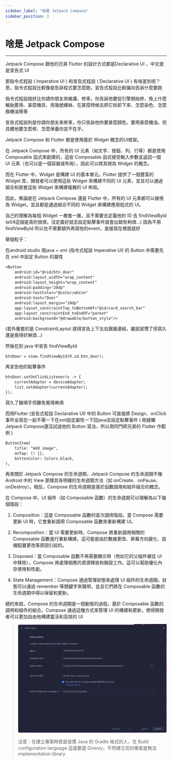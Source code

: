 ```yaml
---
sidebar_label: "啥是 Jetpack Compose"
sidebar_position: 3
---
```


# 啥是 Jetpack Compose

---

Jetpack Compose 跟他的兄弟 Flutter 的設計方式都是Declarative UI ，中文就是宣告式 UI

那指令式程設 ( Imperative UI ) 和宣告式程設 ( Declarative UI ) 有啥差別呢？恩，指令式程設比較像是告訴程式要怎麼跑，宣告式程設比較偏向告訴什麼要跑

指令式程設就好比你請你朋友來維護、修車，你告訴他要從引擎開始修、換上什麼輪胎要用、甚麼機具、用幾號螺絲、在甚麼時候去把它拆卸下來、怎麼染色、怎麼換機油等等

宣告式程設則是你請你朋友來修車，你只告訴他你要甚麼顏色，要用甚麼機油，但具體他要怎麼修、怎麼保養你並不在乎。

Jetpack Compose 和 Flutter 都是使用基於 Widget 概念的UI框架。

在 Jetpack Compose 中，所有的 UI 元素（如文字、按鈕、列、行等）都是使用 Composable 函式來創建的，這些 Composable 函式接受輸入參數並返回一個 UI 元素（也可以是一個容器或布局），因此可以將其視為 Widget 的概念。

而在 Flutter 中，Widget 是構建 UI 的基本單元。Flutter 提供了一個豐富的 Widget 库，開發者可以使用這些 Widget 來構建不同的 UI 元素，並且可以通過組合和嵌套這些 Widget 來構建複雜的 UI 佈局。

因此，無論是在 Jetpack Compose 還是 Flutter 中，所有的 UI 元素都可以被視為 Widget，並且都是通過組合不同的 Widget 來構建應用程式的 UI。

自己的理解為每個 Widget 一層套一層，且不需要去定義他的 ID 去 findViewById 
(e04這個是真的很煩，沒定義好就去設定點擊事件就會出錯有夠煩...) 因為不用 findViewById 所以也不需要額外再寫他的event，直接寫在裡面就好

舉個粒子：

在android studio 用java + xml (指令式程設 Imperative UI) 的 Button 中需要先在 xml 中設定 Button 的屬性

```
<Button
	android:id="@+id/btn_door"
	android:layout_width="wrap_content"
	android:layout_height="wrap_content"
	android:padding="20dp"
	android:textColor="@color/white"
	android:text="Door"
	android:layout_margin="10dp"
	app:layout_constraintTop_toBottomOf="@id/card_search_bar"
	app:layout_constraintEnd_toEndOf="parent"
	android:background="@drawable/button_style"/>
```

(若外層套的是 ConstraintLayout 就得宣告上下左右跟誰連結，雖說習慣了但寫久還是覺得好麻煩...)

然後在到 java 中宣告 findViewById

```
btnDoor = view.findViewById(R.id.btn_door);
```

再宣告他的點擊事件

```
btnDoor.setOnClickListener(v -> {
	currentAdapter = deviceAdapter;
	list.setAdapter(currentAdapter);
});
```

寫久了雖順手但難免覺得麻煩

而用Flutter (宣告式程設 Declarative UI) 中的 Button 可直接將 Design、onClick 事件全寫在一起不需一下在xml設定屬性一下回java去設定點擊事件
( 剛接觸Jetpack Compose還沒試過他的 Button 寫法，所以用同門師兄弟的 Flutter 作範例 )

```
ButtonItem(
	title: "Add image",
	onTap: () {},
	buttonColor: Colors.black,
),
```

再來關於 Jetpack Compose 的生命週期，Jetpack Compose 的生命週期不像 Android 中的 View 那樣具有明確的生命週期方法（如 onCreate、onPause、onDestroy）。相反，Compose 的生命週期是基於函數調用和組件組合的概念。

在 Compose 中，UI 組件（如 Composable 函數）的生命週期可以理解為以下幾個階段：
1. Composition：這是 Composable 函數的首次調用階段。當 Compose 需要更新 UI 時，它會重新調用 Composable 函數來重新構建 UI。

2. Recomposition：當 UI 需要更新時，Compose 將重新調用相關的 Composable 函數進行重新構建。這可能是由於數據更改、屏幕方向變化、設備配置更改等原因引起的。

3. Disposed：當 Composable 函數不再需要顯示時（例如它的父組件被從 UI 中移除），Compose 將處理相應的資源釋放和銷毀工作。這可以幫助優化內存使用和性能。

4. State Management：Compose 通過管理狀態來處理 UI 組件的生命週期。狀態可以通過 remember 等關鍵字來聲明，並且它們將在 Composable 函數的生命週期中得以保留和更新。

總的來說，Compose 的生命週期是一個動態的過程，基於 Composable 函數的調用和組件的組合。Compose 通過這種方式來管理 UI 的構建和更新，使得開發者可以更加自由地構建靈活和高效的 UI

> ![Gradle image](/img/2024-04-03210159.png)
> 
> 注意：在建立專案時若是習慣 Java 的 Gradle 格式的人，在 Build configuration language 這邊要選 Groovy，不然建立完的專案是無法 implementation library